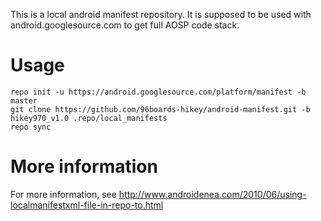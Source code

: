This is a local android manifest repository. It is supposed to be used with android.googlesource.com to get full AOSP code stack.

# Usage
```
repo init -u https://android.googlesource.com/platform/manifest -b master
git clone https://github.com/96boards-hikey/android-manifest.git -b hikey970_v1.0 .repo/local_manifests
repo sync
```

# More information
For more information, see http://www.androidenea.com/2010/06/using-localmanifestxml-file-in-repo-to.html

